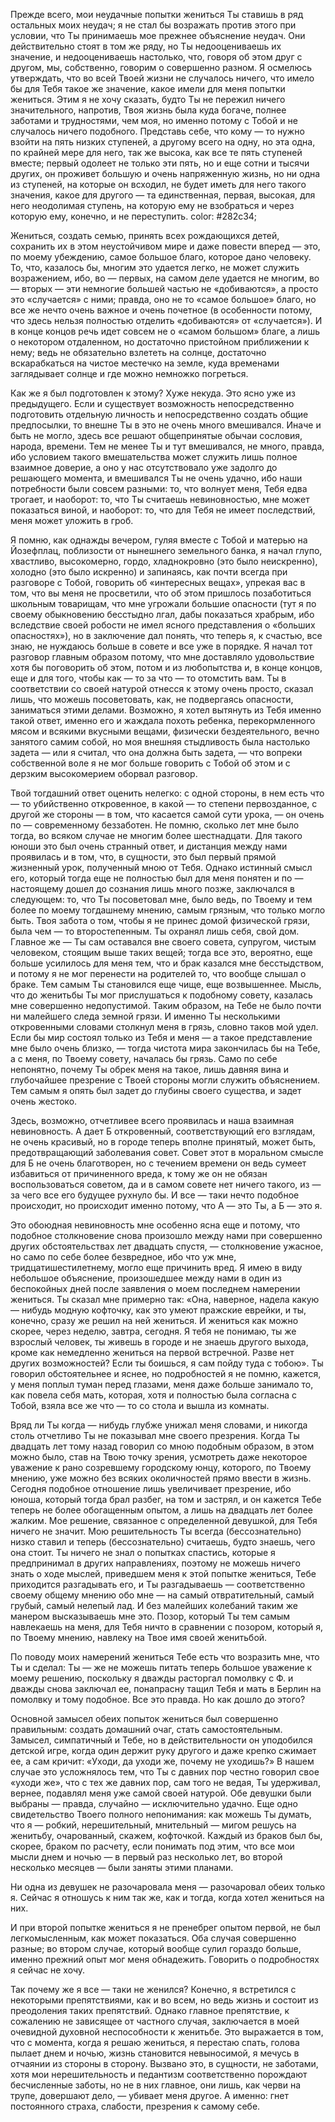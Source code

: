 Прежде всего, мои неудачные попытки жениться Ты ставишь в ряд остальных моих неудач; я не стал бы возражать против этого при условии, что Ты принимаешь мое прежнее объяснение неудач. Они действительно стоят в том же ряду, но Ты недооцениваешь их значение, и недооцениваешь настолько, что, говоря об этом друг с другом, мы, собственно, говорим о совершенно разном. Я осмелюсь утверждать, что во всей Твоей жизни не случалось ничего, что имело бы для Тебя такое же значение, какое имели для меня попытки жениться. Этим я не хочу сказать, будто Ты не пережил ничего значительного, напротив, Твоя жизнь была куда богаче, полнее заботами и трудностями, чем моя, но именно потому с Тобой и не случалось ничего подобного. Представь себе, что кому — то нужно взойти на пять низких ступеней, а другому всего на одну, но эта одна, по крайней мере для него, так же высока, как все те пять ступеней вместе; первый одолеет не только эти пять, но и еще сотни и тысячи других, он проживет большую и очень напряженную жизнь, но ни одна из ступеней, на которые он всходил, не будет иметь для него такого значения, какое для другого — та единственная, первая, высокая, для него неодолимая ступень, на которую ему не взобраться и через которую ему, конечно, и не переступить.
color: #282c34;

Жениться, создать семью, принять всех рождающихся детей, сохранить их в этом неустойчивом мире и даже повести вперед — это, по моему убеждению, самое большое благо, которое дано человеку. То, что, казалось бы, многим это удается легко, не может служить возражением, ибо, во — первых, на самом деле удается не многим, во — вторых — эти немногие большей частью не «добиваются», а просто это «случается» с ними; правда, оно не то «самое большое» благо, но все же нечто очень важное и очень почетное (в особенности потому, что здесь нельзя полностью отделить «добиваются» от «случается»). И в конце концов речь идет совсем не о «самом большом» благе, а лишь о некотором отдаленном, но достаточно пристойном приближении к нему; ведь не обязательно взлететь на солнце, достаточно вскарабкаться на чистое местечко на земле, куда временами заглядывает солнце и где можно немножко погреться.

Как же я был подготовлен к этому? Хуже некуда. Это ясно уже из предыдущего. Если и существует возможность непосредственно подготовить отдельную личность и непосредственно создать общие предпосылки, то внешне Ты в это не очень много вмешивался. Иначе и быть не могло, здесь все решают общепринятые обычаи сословия, народа, времени. Тем не менее Ты и тут вмешивался, не много, правда, ибо условием такого вмешательства может служить лишь полное взаимное доверие, а оно у нас отсутствовало уже задолго до решающего момента, и вмешивался Ты не очень удачно, ибо наши потребности были совсем разными: то, что волнует меня, Тебя едва трогает, и наоборот: то, что Ты считаешь невиновностью, мне может показаться виной, и наоборот: то, что для Тебя не имеет последствий, меня может уложить в гроб.

Я помню, как однажды вечером, гуляя вместе с Тобой и матерью на Йозефплац, поблизости от нынешнего земельного банка, я начал глупо, хвастливо, высокомерно, гордо, хладнокровно (это было неискренно), холодно (это было искренно) и запинаясь, как почти всегда при разговоре с Тобой, говорить об «интересных вещах», упрекая вас в том, что вы меня не просветили, что об этом пришлось позаботиться школьным товарищам, что мне угрожали большие опасности (тут я по своему обыкновению бесстыдно лгал, дабы показаться храбрым, ибо вследствие своей робости не имел ясного представления о «больших опасностях»), но в заключение дал понять, что теперь я, к счастью, все знаю, не нуждаюсь больше в совете и все уже в порядке. Я начал тот разговор главным образом потому, что мне доставляло удовольствие хотя бы поговорить об этом, потом и из любопытства и, в конце концов, еще и для того, чтобы как — то за что — то отомстить вам. Ты в соответствии со своей натурой отнесся к этому очень просто, сказал лишь, что можешь посоветовать, как, не подвергаясь опасности, заниматься этими делами. Возможно, я хотел вытянуть из Тебя именно такой ответ, именно его и жаждала похоть ребенка, перекормленного мясом и всякими вкусными вещами, физически бездеятельного, вечно занятого самим собой, но моя внешняя стыдливость была настолько задета — или я считал, что она должна быть задета, — что вопреки собственной воле я не мог больше говорить с Тобой об этом и с дерзким высокомерием оборвал разговор.

Твой тогдашний ответ оценить нелегко: с одной стороны, в нем есть что — то убийственно откровенное, в какой — то степени первозданное, с другой же стороны — в том, что касается самой сути урока, — он очень по — современному беззаботен. Не помню, сколько лет мне было тогда, во всяком случае не многим более шестнадцати. Для такого юноши это был очень странный ответ, и дистанция между нами проявилась и в том, что, в сущности, это был первый прямой жизненный урок, полученный мною от Тебя. Однако истинный смысл его, который тогда еще не полностью был для меня понятен и по — настоящему дошел до сознания лишь много позже, заключался в следующем: то, что Ты посоветовал мне, было ведь, по Твоему и тем более по моему тогдашнему мнению, самым грязным, что только могло быть. Твоя забота о том, чтобы я не принес домой физической грязи, была чем — то второстепенным. Ты охранял лишь себя, свой дом. Главное же — Ты сам оставался вне своего совета, супругом, чистым человеком, стоящим выше таких вещей; тогда все это, вероятно, еще больше усилилось для меня тем, что и брак казался мне бесстыдством, и потому я не мог перенести на родителей то, что вообще слышал о браке. Тем самым Ты становился еще чище, еще возвышеннее. Мысль, что до женитьбы Ты мог прислушаться к подобному совету, казалась мне совершенно недопустимой. Таким образом, на Тебе не было почти ни малейшего следа земной грязи. И именно Ты несколькими откровенными словами столкнул меня в грязь, словно таков мой удел. Если бы мир состоял только из Тебя и меня — а такое представление мне было очень близко, — тогда чистота мира закончилась бы на Тебе, а с меня, по Твоему совету, началась бы грязь. Само по себе непонятно, почему Ты обрек меня на такое, лишь давняя вина и глубочайшее презрение с Твоей стороны могли служить объяснением. Тем самым я опять был задет до глубины своего существа, и задет очень жестоко.

Здесь, возможно, отчетливее всего проявилась и наша взаимная невиновность. А дает Б откровенный, соответствующий его взглядам, не очень красивый, но в городе теперь вполне принятый, может быть, предотвращающий заболевания совет. Совет этот в моральном смысле для Б не очень благотворен, но с течением времени он ведь сумеет избавиться от причиненного вреда, к тому же он не обязан воспользоваться советом, да и в самом совете нет ничего такого, из — за чего все его будущее рухнуло бы. И все — таки нечто подобное происходит, но происходит именно потому, что А — это Ты, а Б — это я.

Это обоюдная невиновность мне особенно ясна еще и потому, что подобное столкновение снова произошло между нами при совершенно других обстоятельствах лет двадцать спустя, — столкновение ужасное, но само по себе более безвредное, ибо что уж мне, тридцатишестилетнему, могло еще причинить вред. Я имею в виду небольшое объяснение, произошедшее между нами в один из беспокойных дней после заявления о моем последнем намерении жениться. Ты сказал мне примерно так: «Она, наверное, надела какую — нибудь модную кофточку, как это умеют пражские еврейки, и ты, конечно, сразу же решил на ней жениться. И жениться как можно скорее, через неделю, завтра, сегодня. Я тебя не понимаю, ты же взрослый человек, ты живешь в городе и не знаешь другого выхода, кроме как немедленно жениться на первой встречной. Разве нет других возможностей? Если ты боишься, я сам пойду туда с тобою». Ты говорил обстоятельнее и яснее, но подробностей я не помню, кажется, у меня поплыл туман перед глазами, меня даже больше занимало то, как повела себя мать, которая, хотя и полностью была согласна с Тобой, взяла все же что — то со стола и вышла из комнаты.

Вряд ли Ты когда — нибудь глубже унижал меня словами, и никогда столь отчетливо Ты не показывал мне своего презрения. Когда Ты двадцать лет тому назад говорил со мною подобным образом, в этом можно было, став на Твою точку зрения, усмотреть даже некоторое уважение к рано созревшему городскому юнцу, которого, по Твоему мнению, уже можно без всяких околичностей прямо ввести в жизнь. Сегодня подобное отношение лишь увеличивает презрение, ибо юноша, который тогда брал разбег, на том и застрял, и он кажется Тебе теперь не более обогащенным опытом, а лишь на двадцать лет более жалким. Мое решение, связанное с определенной девушкой, для Тебя ничего не значит. Мою решительность Ты всегда (бессознательно) низко ставил и теперь (бессознательно) считаешь, будто знаешь, чего она стоит. Ты ничего не знал о попытках спастись, которые я предпринимал в других направлениях, поэтому не можешь ничего знать о ходе мыслей, приведшем меня к этой попытке жениться, Тебе приходится разгадывать его, и Ты разгадываешь — соответственно своему общему мнению обо мне — на самый отвратительный, самый грубый, самый нелепый лад. И без малейших колебаний таким же манером высказываешь мне это. Позор, который Ты тем самым навлекаешь на меня, для Тебя ничто в сравнении с позором, который я, по Твоему мнению, навлеку на Твое имя своей женитьбой.

По поводу моих намерений жениться Тебе есть что возразить мне, что Ты и сделал: Ты — же не можешь питать теперь большое уважение к моему решению, поскольку я дважды расторгал помолвку с Ф. и дважды снова заключал ее, понапрасну тащил Тебя и мать в Берлин на помолвку и тому подобное. Все это правда. Но как дошло до этого?

Основной замысел обеих попыток жениться был совершенно правильным: создать домашний очаг, стать самостоятельным. Замысел, симпатичный и Тебе, но в действительности он уподобился детской игре, когда один держит руку другого и даже крепко сжимает ее, а сам кричит: «Уходи, да уходи же, почему не уходишь?» В нашем случае это усложнялось тем, что Ты с давних пор честно говорил свое «уходи же», что с тех же давних пор, сам того не ведая, Ты удерживал, вернее, подавлял меня уже самой своей натурой. Обе девушки были выбраны — правда, случайно — исключительно удачно. Еще одно свидетельство Твоего полного непонимания: как можешь Ты думать, что я — робкий, нерешительный, мнительный — мигом решусь на женитьбу, очарованный, скажем, кофточкой. Каждый из браков был бы, скорее, браком по расчету, если понимать под этим, что все мои мысли днем и ночью — в первый раз несколько лет, во второй несколько месяцев — были заняты этими планами.

Ни одна из девушек не разочаровала меня — разочаровал обеих только я. Сейчас я отношусь к ним так же, как и тогда, когда хотел жениться на них.

И при второй попытке жениться я не пренебрег опытом первой, не был легкомысленным, как может показаться. Оба случая совершенно разные; во втором случае, который вообще сулил гораздо больше, именно прежний опыт мог меня обнадежить. Говорить о подробностях я сейчас не хочу.

Так почему же я все — таки не женился? Конечно, я встретился с некоторыми препятствиями, как и во всем, но ведь жизнь и состоит из преодоления таких препятствий. Однако главное препятствие, к сожалению не зависящее от частного случая, заключается в моей очевидной духовной неспособности к женитьбе. Это выражается в том, что с момента, когда я решаю жениться, я перестаю спать, голова пылает днем и ночью, жизнь становится невыносимой, я мечусь в отчаянии из стороны в сторону. Вызвано это, в сущности, не заботами, хотя мои нерешительность и педантизм соответственно порождают бесчисленные заботы, но не в них главное, они лишь, как черви на трупе, довершают дело, — убивает меня другое. А именно: гнет постоянного страха, слабости, презрения к самому себе.
